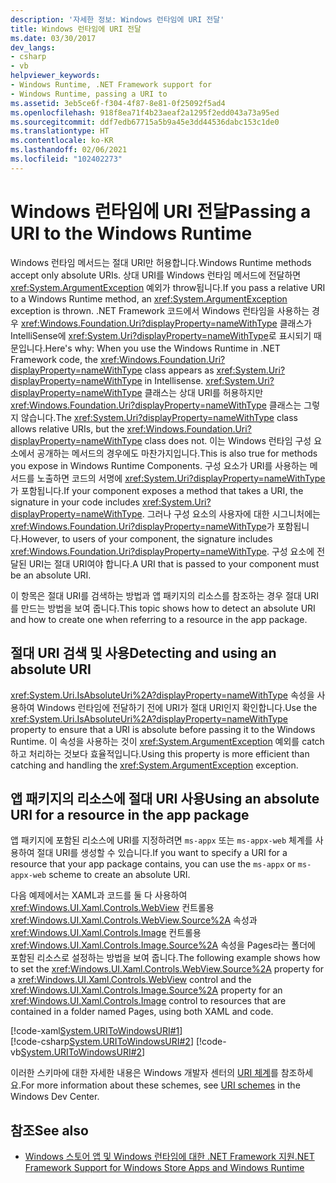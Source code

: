 ```yaml
---
description: '자세한 정보: Windows 런타임에 URI 전달'
title: Windows 런타임에 URI 전달
ms.date: 03/30/2017
dev_langs:
- csharp
- vb
helpviewer_keywords:
- Windows Runtime, .NET Framework support for
- Windows Runtime, passing a URI to
ms.assetid: 3eb5ce6f-f304-4f87-8e81-0f25092f5ad4
ms.openlocfilehash: 918f8ea71f4b23aeaf2a1295f2edd043a73a95ed
ms.sourcegitcommit: ddf7edb67715a5b9a45e3dd44536dabc153c1de0
ms.translationtype: HT
ms.contentlocale: ko-KR
ms.lasthandoff: 02/06/2021
ms.locfileid: "102402273"
---
```

# <a name="passing-a-uri-to-the-windows-runtime"></a><span data-ttu-id="90179-103">Windows 런타임에 URI 전달</span><span class="sxs-lookup"><span data-stu-id="90179-103">Passing a URI to the Windows Runtime</span></span>

<span data-ttu-id="90179-104">Windows 런타임 메서드는 절대 URI만 허용합니다.</span><span class="sxs-lookup"><span data-stu-id="90179-104">Windows Runtime methods accept only absolute URIs.</span></span> <span data-ttu-id="90179-105">상대 URI를 Windows 런타임 메서드에 전달하면 <xref:System.ArgumentException> 예외가 throw됩니다.</span><span class="sxs-lookup"><span data-stu-id="90179-105">If you pass a relative URI to a Windows Runtime method, an <xref:System.ArgumentException> exception is thrown.</span></span> <span data-ttu-id="90179-106">.NET Framework 코드에서 Windows 런타임을 사용하는 경우 <xref:Windows.Foundation.Uri?displayProperty=nameWithType> 클래스가 IntelliSense에 <xref:System.Uri?displayProperty=nameWithType>로 표시되기 때문입니다.</span><span class="sxs-lookup"><span data-stu-id="90179-106">Here's why: When you use the Windows Runtime in .NET Framework code, the <xref:Windows.Foundation.Uri?displayProperty=nameWithType> class appears as <xref:System.Uri?displayProperty=nameWithType> in Intellisense.</span></span> <span data-ttu-id="90179-107"><xref:System.Uri?displayProperty=nameWithType> 클래스는 상대 URI를 허용하지만 <xref:Windows.Foundation.Uri?displayProperty=nameWithType> 클래스는 그렇지 않습니다.</span><span class="sxs-lookup"><span data-stu-id="90179-107">The <xref:System.Uri?displayProperty=nameWithType> class allows relative URIs, but the <xref:Windows.Foundation.Uri?displayProperty=nameWithType> class does not.</span></span> <span data-ttu-id="90179-108">이는 Windows 런타임 구성 요소에서 공개하는 메서드의 경우에도 마찬가지입니다.</span><span class="sxs-lookup"><span data-stu-id="90179-108">This is also true for methods you expose in Windows Runtime Components.</span></span> <span data-ttu-id="90179-109">구성 요소가 URI를 사용하는 메서드를 노출하면 코드의 서명에 <xref:System.Uri?displayProperty=nameWithType>가 포함됩니다.</span><span class="sxs-lookup"><span data-stu-id="90179-109">If your component exposes a method that takes a URI, the signature in your code includes <xref:System.Uri?displayProperty=nameWithType>.</span></span> <span data-ttu-id="90179-110">그러나 구성 요소의 사용자에 대한 시그니처에는 <xref:Windows.Foundation.Uri?displayProperty=nameWithType>가 포함됩니다.</span><span class="sxs-lookup"><span data-stu-id="90179-110">However, to users of your component, the signature includes <xref:Windows.Foundation.Uri?displayProperty=nameWithType>.</span></span> <span data-ttu-id="90179-111">구성 요소에 전달된 URI는 절대 URI여야 합니다.</span><span class="sxs-lookup"><span data-stu-id="90179-111">A URI that is passed to your component must be an absolute URI.</span></span>  
  
<span data-ttu-id="90179-112">이 항목은 절대 URI를 검색하는 방법과 앱 패키지의 리소스를 참조하는 경우 절대 URI를 만드는 방법을 보여 줍니다.</span><span class="sxs-lookup"><span data-stu-id="90179-112">This topic shows how to detect an absolute URI and how to create one when referring to a resource in the app package.</span></span>  
  
## <a name="detecting-and-using-an-absolute-uri"></a><span data-ttu-id="90179-113">절대 URI 검색 및 사용</span><span class="sxs-lookup"><span data-stu-id="90179-113">Detecting and using an absolute URI</span></span>  

<span data-ttu-id="90179-114"><xref:System.Uri.IsAbsoluteUri%2A?displayProperty=nameWithType> 속성을 사용하여 Windows 런타임에 전달하기 전에 URI가 절대 URI인지 확인합니다.</span><span class="sxs-lookup"><span data-stu-id="90179-114">Use the <xref:System.Uri.IsAbsoluteUri%2A?displayProperty=nameWithType> property to ensure that a URI is absolute before passing it to the Windows Runtime.</span></span> <span data-ttu-id="90179-115">이 속성을 사용하는 것이 <xref:System.ArgumentException> 예외를 catch하고 처리하는 것보다 효율적입니다.</span><span class="sxs-lookup"><span data-stu-id="90179-115">Using this property is more efficient than catching and handling the <xref:System.ArgumentException> exception.</span></span>  
  
## <a name="using-an-absolute-uri-for-a-resource-in-the-app-package"></a><span data-ttu-id="90179-116">앱 패키지의 리소스에 절대 URI 사용</span><span class="sxs-lookup"><span data-stu-id="90179-116">Using an absolute URI for a resource in the app package</span></span>  

<span data-ttu-id="90179-117">앱 패키지에 포함된 리소스에 URI를 지정하려면 `ms-appx` 또는 `ms-appx-web` 체계를 사용하여 절대 URI를 생성할 수 있습니다.</span><span class="sxs-lookup"><span data-stu-id="90179-117">If you want to specify a URI for a resource that your app package contains, you can use the `ms-appx` or `ms-appx-web` scheme to create an absolute URI.</span></span>  
  
<span data-ttu-id="90179-118">다음 예제에서는 XAML과 코드를 둘 다 사용하여 <xref:Windows.UI.Xaml.Controls.WebView> 컨트롤용 <xref:Windows.UI.Xaml.Controls.WebView.Source%2A> 속성과 <xref:Windows.UI.Xaml.Controls.Image> 컨트롤용 <xref:Windows.UI.Xaml.Controls.Image.Source%2A> 속성을 Pages라는 폴더에 포함된 리소스로 설정하는 방법을 보여 줍니다.</span><span class="sxs-lookup"><span data-stu-id="90179-118">The following example shows how to set the <xref:Windows.UI.Xaml.Controls.WebView.Source%2A> property for a <xref:Windows.UI.Xaml.Controls.WebView> control and the <xref:Windows.UI.Xaml.Controls.Image.Source%2A> property for an <xref:Windows.UI.Xaml.Controls.Image> control to resources that are contained in a folder named Pages, using both XAML and code.</span></span>  
  
[!code-xaml[System.URIToWindowsURI#1](../../../samples/snippets/csharp/VS_Snippets_CLR_System/system.uritowindowsuri/cs/mainpage.xaml#1)]  
[!code-csharp[System.URIToWindowsURI#2](../../../samples/snippets/csharp/VS_Snippets_CLR_System/system.uritowindowsuri/cs/mainpage.xaml.cs#2)]
[!code-vb[System.URIToWindowsURI#2](../../../samples/snippets/visualbasic/VS_Snippets_CLR_System/system.uritowindowsuri/vb/mainpage.xaml.vb#2)]  
  
<span data-ttu-id="90179-119">이러한 스키마에 대한 자세한 내용은 Windows 개발자 센터의 [URI 체계](/windows/uwp/app-resources/uri-schemes)를 참조하세요.</span><span class="sxs-lookup"><span data-stu-id="90179-119">For more information about these schemes, see [URI schemes](/windows/uwp/app-resources/uri-schemes) in the Windows Dev Center.</span></span>  
  
## <a name="see-also"></a><span data-ttu-id="90179-120">참조</span><span class="sxs-lookup"><span data-stu-id="90179-120">See also</span></span>

- [<span data-ttu-id="90179-121">Windows 스토어 앱 및 Windows 런타임에 대한 .NET Framework 지원</span><span class="sxs-lookup"><span data-stu-id="90179-121">.NET Framework Support for Windows Store Apps and Windows Runtime</span></span>](support-for-windows-store-apps-and-windows-runtime.md)
